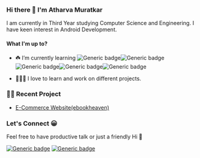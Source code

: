 ### Hi there 👋 I'm Atharva Muratkar

I am currently in Third Year studying Computer Science and Engineering. I have keen interest in Android Development.

#### What I'm up to?


- ☘️ I’m currently learning ![Generic badge](https://img.shields.io/badge/Next.js-blue.svg?style=for-the-badge)![Generic badge](https://img.shields.io/badge/React.js-cyan.svg?style=for-the-badge)![Generic badge](https://img.shields.io/badge/HTML5-orange.svg?style=for-the-badge)![Generic badge](https://img.shields.io/badge/CSS3-purple.svg?style=for-the-badge)![Generic badge](https://img.shields.io/badge/JavaScript-yellow.svg?style=for-the-badge)

- 👨🏻‍🔧 I love to learn and work on different projects.

### 👷‍♂️ Recent Project

- [E-Commerce Website(ebookheaven)](https://github.com/Atharva-14/ecommerce-site)

### Let's Connect 😀

Feel free to have productive talk or just a friendly Hi 👋

[![Generic badge](https://img.shields.io/badge/Linkedin-blue.svg?style=for-the-badge)](https://www.linkedin.com/in/Atharva-Muratkar/)
[![Generic badge](https://img.shields.io/badge/Twitter-blue.svg?style=for-the-badge)](https://twitter.com/Atharva9422?s=09)





